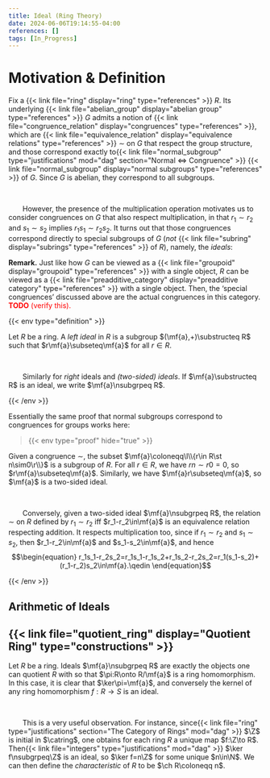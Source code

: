 ```yaml
---
title: Ideal (Ring Theory)
date: 2024-06-06T19:14:55-04:00
references: []
tags: [In_Progress]
---
```


# Motivation & Definition

Fix a {{< link file="ring" display="ring" type="references" >}} $R$. Its underlying {{< link file="abelian_group" display="abelian group" type="references" >}} $G$ admits a notion of {{< link file="congruence_relation" display="congruences" type="references" >}}, which are {{< link file="equivalence_relation" display="equivalence relations" type="references" >}} $\sim$ on $G$ that respect the group structure, and those correspond exactly to{{< link file="normal_subgroup" type="justifications" mod="dag" section="Normal $\Leftrightarrow$ Congruence" >}} {{< link file="normal_subgroup" display="normal subgroups" type="references" >}} of $G$. Since $G$ is abelian, they correspond to all subgroups.

<br>

&emsp;&emsp;However, the presence of the multiplication operation motivates us to consider congruences on $G$ that also respect multiplication, in that $r_1\sim r_2$ and $s_1\sim s_2$ implies $r_1s_1\sim r_2s_2$. It turns out that those congruences correspond directly to special subgroups of $G$ (*not* {{< link file="subring" display="subrings" type="references" >}} of $R$), namely, the *ideals*:

<div class="space"></div>

**Remark.** Just like how $G$ can be viewed as a {{< link file="groupoid" display="groupoid" type="references" >}} with a single object, $R$ can be viewed as a {{< link file="preadditive_category" display="preadditive category" type="references" >}} with a single object. Then, the ‘special congruences’ discussed above are the actual congruences in this category. <span style="color:red">**TODO** (verify this).</span>

{{< env type="definition" >}}

Let $R$ be a ring. A *left ideal* in $R$ is a subgroup $(\mf{a},+)\substructeq R$ such that $r\mf{a}\subseteq\mf{a}$ for all $r\in R$.

<br>

&emsp;&emsp;Similarly for *right* ideals and *(two-sided) ideals*. If $\mf{a}\substructeq R$ is an ideal, we write $\mf{a}\nsubgrpeq R$.

{{< /env >}}

Essentially the same proof that normal subgroups correspond to congruences for groups works here:

>{{< env type="proof" hide="true" >}}

Given a congruence $\sim$, the subset $\mf{a}\coloneqq\l\\{r\in R\st n\sim0\r\\}$ is a subgroup of $R$. For all $r\in R$, we have $rn\sim r0=0$, so $r\mf{a}\subseteq\mf{a}$. Similarly, we have $\mf{a}r\subseteq\mf{a}$, so $\mf{a}$ is a two-sided ideal.

<br>

&emsp;&emsp;Conversely, given a two-sided ideal $\mf{a}\nsubgrpeq R$, the relation $\sim$ on $R$ defined by $r_1\sim r_2$ iff $r_1-r_2\in\mf{a}$ is an equivalence relation respecting addition. It respects multiplication too, since if $r_1\sim r_2$ and $s_1\sim s_2$, then $r_1-r_2\in\mf{a}$ and $s_1-s_2\in\mf{a}$, and hence
$$\begin{equation}
    r_1s_1-r_2s_2=r_1s_1-r_1s_2+r_1s_2-r_2s_2=r_1(s_1-s_2)+(r_1-r_2)s_2\in\mf{a}.\qedin
\end{equation}$$

{{< /env >}}

## Arithmetic of Ideals

<div class="space"></div>

## {{< link file="quotient_ring" display="Quotient Ring" type="constructions" >}}

Let $R$ be a ring. Ideals $\mf{a}\nsubgrpeq R$ are exactly the objects one can quotient $R$ with so that $\pi:R\onto R/\mf{a}$ is a ring homomorphism. In this case, it is clear that $\ker\pi=\mf{a}$, and conversely the kernel of any ring homomorphism $f:R\to S$ is an ideal. 

<br>

&emsp;&emsp;This is a very useful observation. For instance, since{{< link file="ring" type="justifications" section="The Category of Rings" mod="dag" >}} $\Z$ is initial in $\catring$, one obtains for each ring $R$ a unique map $f:\Z\to R$. Then{{< link file="integers" type="justifications" mod="dag" >}} $\ker f\nsubgrpeq\Z$ is an ideal, so $\ker f=n\Z$ for some unique $n\in\N$. We can then define the *characteristic* of $R$ to be $\ch R\coloneqq n$.
